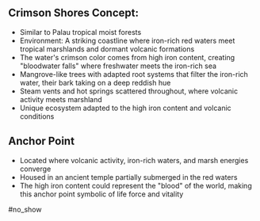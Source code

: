
## Crimson Shores Concept:

- Similar to Palau tropical moist forests
- Environment: A striking coastline where iron-rich red waters meet tropical marshlands and dormant volcanic formations
- The water's crimson color comes from high iron content, creating "bloodwater falls" where freshwater meets the iron-rich sea
- Mangrove-like trees with adapted root systems that filter the iron-rich water, their bark taking on a deep reddish hue
- Steam vents and hot springs scattered throughout, where volcanic activity meets marshland
- Unique ecosystem adapted to the high iron content and volcanic conditions

## Anchor Point
- Located where volcanic activity, iron-rich waters, and marsh energies converge
- Housed in an ancient temple partially submerged in the red waters
- The high iron content could represent the "blood" of the world, making this anchor point symbolic of life force and vitality

#no_show 


